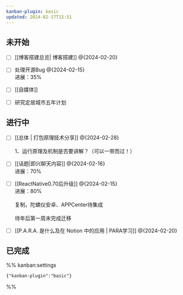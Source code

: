 ```yaml
---
kanban-plugin: basic
updated: 2024-02-17T15:51
---
```


## 未开始

- [ ] [[博客搭建总览| 博客搭建]] @{2024-02-20}
- [ ] 处理开源Bug @{2024-02-15}<br>进展：35%
- [ ] [[自媒体]]
- [ ] 研究定居城市五年计划


## 进行中

- [ ] [[总体 | 打包原理技术分享]] @{2024-02-28} <br><br>1、运行原理及机制是否要讲解？（可以一带而过！）
- [ ] [[话题|即兴聊天内容]] @{2024-02-16}<br>进展：70%
- [ ] [[ReactNative0.70后升级]] @{2024-02-15}<br>进展：80%<br><br>复制，陀螺仪安卓、APPCenter待集成<br><br>待年后第一周末完成迁移
- [ ] [[P.A.R.A. 是什么及在 Notion 中的应用 | PARA学习]] @{2024-02-20}


## 已完成





%% kanban:settings
```
{"kanban-plugin":"basic"}
```
%%